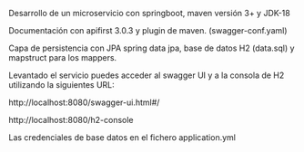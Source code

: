Desarrollo de un microservicio con springboot, maven versión 3+ y JDK-18

Documentación con apifirst 3.0.3 y plugin de maven. (swagger-conf.yaml)

Capa de persistencia con JPA spring data jpa, base de datos H2 (data.sql) y mapstruct para los mappers.

Levantado el servicio puedes acceder al swagger UI y a la consola de H2 utilizando la siguientes URL:

http://localhost:8080/swagger-ui.html#/

http://localhost:8080/h2-console

Las credenciales de base datos en el fichero application.yml
